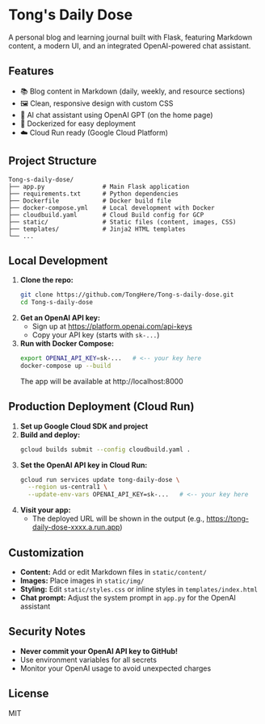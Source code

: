 # Tong's Daily Dose

A personal blog and learning journal built with Flask, featuring Markdown content, a modern UI, and an integrated OpenAI-powered chat assistant.

## Features
- 📚 Blog content in Markdown (daily, weekly, and resource sections)
- 🖼️ Clean, responsive design with custom CSS
- 💬 AI chat assistant using OpenAI GPT (on the home page)
- 🐳 Dockerized for easy deployment
- ☁️ Cloud Run ready (Google Cloud Platform)

## Project Structure
```
Tong-s-daily-dose/
├── app.py                # Main Flask application
├── requirements.txt      # Python dependencies
├── Dockerfile            # Docker build file
├── docker-compose.yml    # Local development with Docker
├── cloudbuild.yaml       # Cloud Build config for GCP
├── static/               # Static files (content, images, CSS)
├── templates/            # Jinja2 HTML templates
└── ...
```

## Local Development
1. **Clone the repo:**
   ```bash
   git clone https://github.com/TongHere/Tong-s-daily-dose.git
   cd Tong-s-daily-dose
   ```
2. **Get an OpenAI API key:**
   - Sign up at https://platform.openai.com/api-keys
   - Copy your API key (starts with `sk-...`)
3. **Run with Docker Compose:**
   ```bash
   export OPENAI_API_KEY=sk-...   # <-- your key here
   docker-compose up --build
   ```
   The app will be available at http://localhost:8000

## Production Deployment (Cloud Run)
1. **Set up Google Cloud SDK and project**
2. **Build and deploy:**
   ```bash
   gcloud builds submit --config cloudbuild.yaml .
   ```
3. **Set the OpenAI API key in Cloud Run:**
   ```bash
   gcloud run services update tong-daily-dose \
     --region us-central1 \
     --update-env-vars OPENAI_API_KEY=sk-...   # <-- your key here
   ```
4. **Visit your app:**
   - The deployed URL will be shown in the output (e.g., https://tong-daily-dose-xxxx.a.run.app)

## Customization
- **Content:** Add or edit Markdown files in `static/content/`
- **Images:** Place images in `static/img/`
- **Styling:** Edit `static/styles.css` or inline styles in `templates/index.html`
- **Chat prompt:** Adjust the system prompt in `app.py` for the OpenAI assistant

## Security Notes
- **Never commit your OpenAI API key to GitHub!**
- Use environment variables for all secrets
- Monitor your OpenAI usage to avoid unexpected charges

## License
MIT 